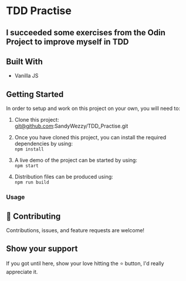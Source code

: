 # TDD Practise

## I succeeded some exercises from the Odin Project to improve myself in TDD

## Built With

- Vanilla JS

## Getting Started

In order to setup and work on this project on your own, you will need to:

1. Clone this project:  
    git@github.com:SandyWezzy/TDD_Practise.git
      
2. Once you have cloned this project, you can install the required dependencies by using:  
   `npm install`

3. A live demo of the project can be started by using:  
   `npm start`

4. Distribution files can be produced using:  
   `npm run build`

### Usage

## 🤝 Contributing

Contributions, issues, and feature requests are welcome!

## Show your support

If you got until here, show your love hitting the ⭐️ button, I'd really appreciate it.
